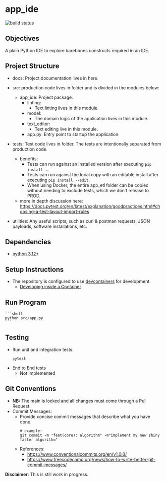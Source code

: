 # app_ide
![build status](https://github.com/praisetompane/app_ide/actions/workflows/app_ide.yaml/badge.svg)


## Objectives
A plain Python IDE to explore barebones constructs required in an IDE.

## Project Structure
- docs: Project documentation lives in here.
- src: production code lives in folder and is divided in the modules below:
    - app_ide: Project package.
        - linting:
            - Text linting lives in this module.
        - model:
            - The domain logic of the application lives in this module.
        - text_editor:
            - Text editing live in this module.
        - app.py:
            Entry point to startup the application
- tests: Test code lives in folder.
    The tests are intentionally separated from production code.
    - benefits:
        - Tests can run against an installed version after executing `pip install .`.
        - Tests can run against the local copy with an editable install after executing `pip install --edit`.
        - When using Docker, the entire app_etl folder can be copied without needing to exclude tests, which we don't release to PROD.
    - more in depth discussion here: https://docs.pytest.org/en/latest/explanation/goodpractices.html#choosing-a-test-layout-import-rules

- utilities: Any useful scripts, such as curl & postman requests, JSON payloads, software installations, etc.

## Dependencies
- [python 3.12+](https://www.python.org/downloads/)

## Setup Instructions
- The repository is configured to use [devcontainers](https://containers.dev) for development.
    - [Developing inside a Container](https://code.visualstudio.com/docs/devcontainers/containers)
    
## Run Program
    ```shell
    python src/app.py
    ```

## Testing
- Run unit and integration tests
    ```shell
    pytest
    ```
- End to End tests
    - Not Implemented

## Git Conventions
- **NB:** The main is locked and all changes must come through a Pull Request.
- Commit Messages:
    - Provide concise commit messages that describe what you have done.
        ```shell
        # example:
        git commit -m "feat(core): algorithm" -m"implement my new shiny faster algorithm"
        ```
    - References:
        - https://www.conventionalcommits.org/en/v1.0.0/
        - https://www.freecodecamp.org/news/how-to-write-better-git-commit-messages/

**Disclaimer**: This is still work in progress.